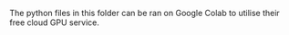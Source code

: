 The python files in this folder can be ran on Google Colab to utilise their free cloud GPU service.
